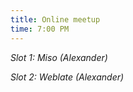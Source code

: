 ```yaml
---
title: Online meetup
time: 7:00 PM
---
```

*Slot 1: Miso (Alexander)*

*Slot 2: Weblate (Alexander)*

